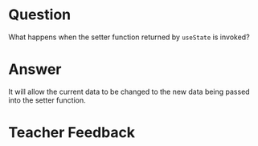 # Question

What happens when the setter function returned by `useState` is invoked?

# Answer
It will allow the current data to be changed to the new data being passed into the setter function.
# Teacher Feedback